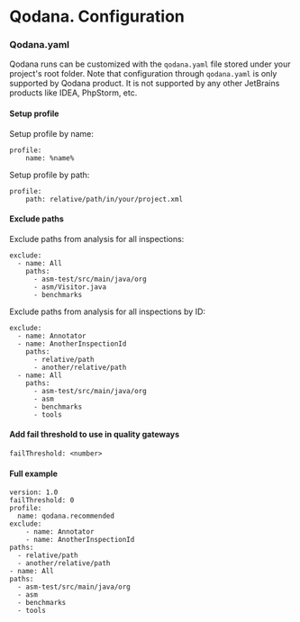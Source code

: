 # Qodana. Configuration 

### Qodana.yaml

Qodana runs can be customized with the `qodana.yaml` file stored under your project's root folder.
Note that configuration through `qodana.yaml` is only supported by Qodana product.
It is not supported by any other JetBrains products like IDEA, PhpStorm, etc.

#### Setup profile
Setup profile by name:
```
profile:
    name: %name%
```
Setup profile by path:
```
profile:
    path: relative/path/in/your/project.xml
```

#### Exclude paths
Exclude paths from analysis for all inspections:
```
exclude:
  - name: All
    paths:
      - asm-test/src/main/java/org
      - asm/Visitor.java
      - benchmarks
```
Exclude paths from analysis for all inspections by ID:
```
exclude:
  - name: Annotator
  - name: AnotherInspectionId
    paths:
      - relative/path
      - another/relative/path
  - name: All
    paths:
      - asm-test/src/main/java/org
      - asm
      - benchmarks
      - tools
```

#### Add fail threshold to use in quality gateways 

```
failThreshold: <number>
```

#### Full example
```
version: 1.0
failThreshold: 0
profile:
  name: qodana.recommended
exclude:
    - name: Annotator
    - name: AnotherInspectionId
paths:
  - relative/path
  - another/relative/path
- name: All
paths:
  - asm-test/src/main/java/org
  - asm
  - benchmarks
  - tools
```